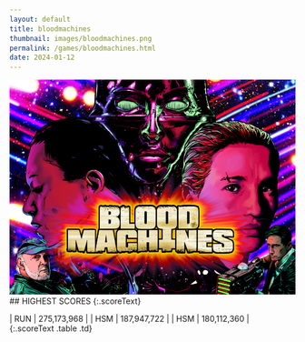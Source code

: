 ```yaml
---
layout: default
title: bloodmachines
thumbnail: images/bloodmachines.png
permalink: /games/bloodmachines.html
date: 2024-01-12
---
```


<img src="../images/bloodmachines.png" class="gameThumbnail img-fluid mx-auto align-middle">
## HIGHEST SCORES
{:.scoreText}

| RUN | 275,173,968 | 
| HSM | 187,947,722 | 
| HSM | 180,112,360 | 
{:.scoreText .table .td}
